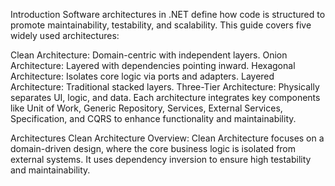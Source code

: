 Introduction
Software architectures in .NET define how code is structured to promote maintainability, testability, and scalability. This guide covers five widely used architectures:

Clean Architecture: Domain-centric with independent layers.
Onion Architecture: Layered with dependencies pointing inward.
Hexagonal Architecture: Isolates core logic via ports and adapters.
Layered Architecture: Traditional stacked layers.
Three-Tier Architecture: Physically separates UI, logic, and data.
Each architecture integrates key components like Unit of Work, Generic Repository, Services, External Services, Specification, and CQRS to enhance functionality and maintainability.

Architectures
Clean Architecture
Overview: Clean Architecture focuses on a domain-driven design, where the core business logic is isolated from external systems. It uses dependency inversion to ensure high testability and maintainability.

